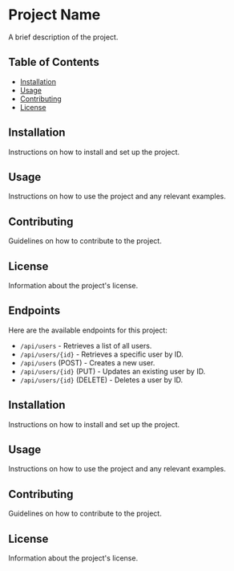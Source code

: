# Project Name

A brief description of the project.

## Table of Contents

- [Installation](#installation)
- [Usage](#usage)
- [Contributing](#contributing)
- [License](#license)

## Installation

Instructions on how to install and set up the project.

## Usage

Instructions on how to use the project and any relevant examples.

## Contributing

Guidelines on how to contribute to the project.

## License

Information about the project's license.
## Endpoints

Here are the available endpoints for this project:

- `/api/users` - Retrieves a list of all users.
- `/api/users/{id}` - Retrieves a specific user by ID.
- `/api/users` (POST) - Creates a new user.
- `/api/users/{id}` (PUT) - Updates an existing user by ID.
- `/api/users/{id}` (DELETE) - Deletes a user by ID.

## Installation

Instructions on how to install and set up the project.

## Usage

Instructions on how to use the project and any relevant examples.

## Contributing

Guidelines on how to contribute to the project.

## License

Information about the project's license.
